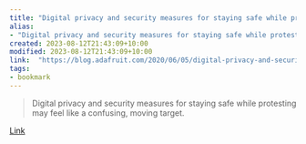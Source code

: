 ```yaml
---
title: "Digital privacy and security measures for staying safe while protesting"
alias:
- "Digital privacy and security measures for staying safe while protesting"
created: 2023-08-12T21:43:09+10:00
modified: 2023-08-12T21:43:09+10:00
link:  "https://blog.adafruit.com/2020/06/05/digital-privacy-and-security-measures-for-staying-safe-while-protesting/"
tags:
- bookmark
---
```


> Digital privacy and security measures for staying safe while protesting may feel like a confusing, moving target.

[Link](https://blog.adafruit.com/2020/06/05/digital-privacy-and-security-measures-for-staying-safe-while-protesting/)